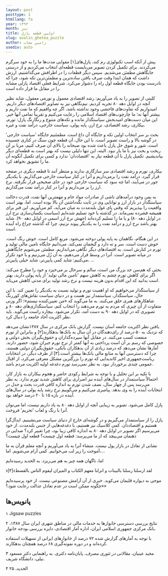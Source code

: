 ```yaml
---
layout: post
posttype: 1
htmllang: fa
year: ۱۳۹۳
month: تیر
title: اولین قطعه پازل
slug: avalin_ghetea_puzzle
author: رامین مجاب
usediv: auto
---
```


پیش از آنکه اسب تکنولوژی رم کند، پازل‌های[۱] مقوایی مدت‌ها ما را به خود سرگرم می‌کردند. برای تکمیل کردن تصویر می‌بایست قطعه‌ای انتخاب می‌کردیم و از درستی جایگاهش مطمئن می‌شدیم. سپس دیگر قطعات را در اطرافش می‌گذاشتیم. ارزش داشت که همان ابتدا وقت صرف یافتن ساده‌ترین و مطمئن‌ترین تکه شود، چرا که نادرست بودن جایگاه قطعه اول راه را دشوار می‌کرد. شرایط فعلی اقتصاد پازلی مشابه را در مقابل ما قرار داده است.

کلیتی از تصویر را به یاد می‌آوریم: رشد اقتصادی معمول و تورمی معقول، شاید نظیر آنچه در اوایل دهه ۸۰ تجربه کردیم. نیم‌نگاهی نیز به تصاویر اقتصادهای دیگر داریم. امیدواریم که تفاوت‌های فاحشی وجود نداشته باشد، اگر چه واقفیم که ما نفت داریم و بیشتر آنها نه؛ ما چارچوب‌های اقتصاد اسلامی را رعایت می‌کنیم و تقریباً تمامی آنها خیر. این میان دست‌های امیدبخش سیاستگذار مانده و تکه‌های متنوع و رنگارنگ پازل: تورم، بیکاری، رشد اقتصادی، نرخ ارز، پایه پولی، سیاست خارجی، درآمد نفت و غیره.

بحث بر سر انتخاب اولین تکه و جایگاه آن داغ است. مطمئنیم جایگاه 'سیاست خارجی' در گوشه بالا و راست تصویر است. با این حال، آن قطعه چون سنگ در کناری چسبیده است. شور و شوق حل پازل باعث شده بود صبحانه را بالای آن صرف کنیم، مربا بر آن ریخت و بخت نیز با ما یار نبود. البته، این تنها دلیلی نیست که بهتر است به قطعه‌ای دیگر بیاندیشیم. تکمیل پازل با آن قطعه نیاز به 'اقتصاددان' ندارد و کسی برای تکمیل آنگونه آن ما را تشویق نخواهد کرد.

بیکاری، تورم و رشد اقتصادی سر سازگاری ندارند و منتظر آنند تا قطعه دیگری در صفحه قرار گیرد. درآمد نفت را برمی‌داریم و آنرا در کنار سیاست خارجی می‌گذاریم. با یکدیگر جور در می‌آیند، اما چه سود که سیاست خارجی خود در جای صحیحی قرار نگرفته. نرخ ارز را بر می‌داریم و آنرا در کنار درآمد نفت می‌گذاریم.

به یمن وجود درآمدهای ناشی از صادرات مواد خام و مهمترین آنها نفت، قدرت دخالت سیاستگذار در بازار ارز و توانایی وی در ثابت نگه‌داشتن آن بالا بوده است. اما، بهتر است واقعیت را بپذیریم که وقتی پای غول بلندمدت به میان می‌آید، کم می‌آوریم. این فنر برای همیشه فشرده نمی‌ماند. در گذشته یا خود تسلیم شده‌ایم (سیاست یکسان‌سازی نرخ ارز در اوایل دهه ۸۰) و یا ما را تسلیم کرده‌اند (جهش نرخ ارز اسمی در اوایل دهه ۹۰). شاید بهتر باشد نرخ ارز و درآمد نفت را به یکدیگر پیوند نزنیم، چرا که گذشته چراغ راه آینده است.

در این هنگام، نگاهمان به پایه پولی دوخته می‌شود. مربعِ کامل است. خوش رنگ است. خوش دست است. سر و ته دارد و گیجمان نمی‌کند. می‌دانیم جایگاه تامین مالی تولید و تورم در کنارش است. به اقتصادهای دیگر نگاهی می‌اندازیم. مطمئن می‌شویم جایگاهش در میانه تصویر است. آنرا در وسط قرار می‌دهیم، به آن زُل می‌زنیم و با خود تکرار می‌کنیم: شاید کمی پایین‌تر، شاید خیلی پایین‌تر، ...

بحثی که هم‌سن جد بزرگ من است، سالم و سرحال بر می‌خیزد و خود را مطرح می‌کند: اگر برای کاهش تورم چشم به کاهش سهم 'تامین مالی تولید' از پایه پولی دارید، بهتر است بدانید که این اقدام بدون هزینه نیست و نرخ رشد تولید برای مدتی کاهش می‌یابد.

از سیاستگذار می‌خواهیم که او اهمیت تورم و تولید نسبت به یکدیگر را تعیین کند. با این حال، سیاستگذار، سیاستمدار نیز هست و در دنیای سیاست نقاش‌های کوررنگ شاهکارهای هنری خلق می‌کنند. به ما می‌گوید که «من تعیین‌کننده نیستم»؛ اگر وزنی متفاوت از آن چیزی که مردم به تورم می‌دهند را انتخاب کنم، سیاستگذاری‌های دهه ۸۰ و تصویری که در اوایل دهه ۹۰ به دست آمد، تکرار می‌شود. بیچاره راست می‌گوید. باید نظر اکثریت آحاد جامعه را دنبال کرد.

یافتن نظر اکثریت جامعه آسان نیست. گزارش بانک مرکزی در سال ۱۳۸۷نشان می‌دهد که نزدیک به ۵۰ درصد از رای‌دهندگان در آن سال به بانک‌ها بدهکارند[۲] و بنابراین از تورم منفعت کسب می‌کنند. در مقابل آنها سپرده‌گذاران و حقوق‌بگیران بخش دولتی و خصوصی‌ که رسم بر آن است پرداختی به آنها کمتر از نرخ تورم جبران شود، حضور دارند. آمارها نشان می‌دهد که درصد زیادی از آن بدهکاران بانکی، حقوق‌بگیران دولتی هستند، چرا که دسترسی آنها به منابع مالی بانک‌ها بیشتر است.[۳] از طرف دیگر، در انتخابات ریاست‌جمهوری اخیر کاندیدایی که تورم را بزرگترین مشکل معرفی می‌کرد، از اقبال عمومی چندی برخوردار نبود. به نظر نمی‌رسد تورم دغدغه اولیه اکثریت مردم باشد.

با تکیه بر این تحلیل و با توجه به شرایط رکودی حاضر و هجوم بیکاران به بازار کار، احتمالاً سیاستمدار در سال‌های آینده نیز اصراری برای کاهش شدید تورم ندارد. به نظر می‌رسد پس از چهار سال، نصف شدن تورم به اندازه کافی قدرت بحث و جدل در انتخابات آینده را به وی بدهد. پیامبری می‌کنیم و می‌گوییم نرخ رشد پایه پولی در سال‌های آینده در بازه ۱۵ تا ۲۰ درصد خواهد بود.

پازل کامل می‌شود. تصویر به زیبایی آنچه از اوایل دهه ۸۰ به یاد داریم نیست، اما می‌توان آنرا با رنگ و لعاب 'تحریم' فروخت.

پازل را از سیاستمدار می‌گیریم و در گوشه‌ای خارج از دنیای سیاست می‌نشینیم. ایدآل‌گرا هستیم و اقتصاددان. کمی کلاسیک نیز هستیم، با دغدغه‌هایی از جنس بلندمدت. از خود می‌پرسیم اگر تصویر در اوایل دهه ۸۰ به اندازه کافی زیبا بود، چرا تغییر کرد؟ صدایی در ذهنمان می‌پیچد که از ما می‌پرسد: قطعه اول چیست؟ قطعه اول چیست؟

نشانی از تعادل در بازار پول نیست. منشاء آنرا به یاد می‌آوریم و آنچه معلم قرآن به ما آموخت را زیر لب می‌خوانیم. کمی آرام می‌شویم. اما،...

اما، ناگهان همه چیز به هم می‌ریزد. به الحدید رسیده‌ایم

﴿لقد ارسلنا رسلنا بالبینات و انزلنا معهم الکتاب و المیزان لیقوم الناس بالقسط﴾[۴]

موجی به دیواره قلبمان می‌کوبد. خبری از آن آرامش مصنوعی نیست. از خود پرسیده‌ایم «چگونه ممکن است در عدم تعادل عدالت رعایت شود؟»


## پانویس‌ها 

۱ Jigsaw puzzles

۲  نتایج بررسی دسترسی خانوارها به خدمات مالی در مناطق شهری ایران سال ۱۳۸۷، بانک مرکزی جمهوری اسلامی ایران، اداره آمار اقتصادی، دایره بررسی بودجه خانوار.

با توجه به آمارهای گزارش شده ۷۲ درصد از خانوارهای ایرانی از تسهیلات استفاده کرده‌اند و در دوره نمونه‌گیری ۶۸ درصد همچنان بدهکارند.

۳  مجید عینیان، _مقالاتی در تئوری مصرف_، پایان‌نامه دکتری. به راهنمایی دکتر مسعود نیلی، دانشگاه شریف.

۴  الحدید، ۲۵
 